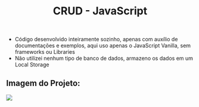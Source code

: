<h1 align="center">CRUD - JavaScript</h1>
<br>
<ul>
 <li>Código desenvolvido inteiramente sozinho, apenas com auxílio de documentações e exemplos, aqui uso apenas o JavaScript Vanilla, sem frameworks ou Libraries</li>
 <li>Não utilizei nenhum tipo de banco de dados, armazeno os dados em um Local Storage</li>
</ul>
<bt>
<h2>Imagem do Projeto:</h2>
<img src="https://user-images.githubusercontent.com/86135150/219917132-6bdaf8d2-dfbc-471b-b09d-e16b50f48534.png">
